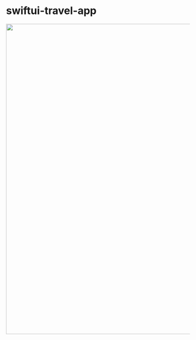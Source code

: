# swiftui-travel-app


<img height="850px" src="https://user-images.githubusercontent.com/47876409/102258243-7caf4f80-3eec-11eb-853b-ba8117163070.png">
